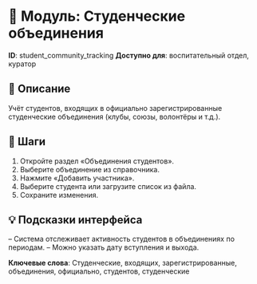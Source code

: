 # 📘 Модуль: Студенческие объединения
**ID**: student_community_tracking
**Доступно для**: воспитательный отдел, куратор

## 📝 Описание
Учёт студентов, входящих в официально зарегистрированные студенческие объединения (клубы, союзы, волонтёры и т.д.).

## 🩜 Шаги
1. Откройте раздел «Объединения студентов».
2. Выберите объединение из справочника.
3. Нажмите «Добавить участника».
4. Выберите студента или загрузите список из файла.
5. Сохраните изменения.

## 💡 Подсказки интерфейса
– Система отслеживает активность студентов в объединениях по периодам.
– Можно указать дату вступления и выхода.

**Ключевые слова**: Студенческие, входящих, зарегистрированные, объединения, официально, студентов, студенческие
